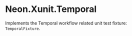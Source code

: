 ﻿Neon.Xunit.Temporal
===================

Implements the Temporal workflow related unit test fixture: `TemporalFixture`.
